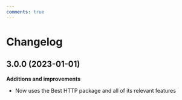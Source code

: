 ```yaml
---
comments: true
---
```


# Changelog

## 3.0.0 (2023-01-01)

__Additions and improvements__

- Now uses the Best HTTP package and all of its relevant features